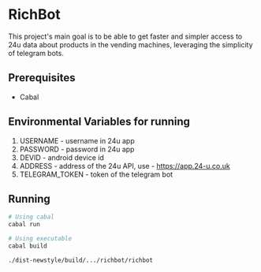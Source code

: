 # RichBot

This project's main goal is to be able to get faster and simpler access to 24u data about products in the vending machines, leveraging the simplicity of telegram bots.

## Prerequisites

* Cabal

## Environmental Variables for running

1) USERNAME - username in 24u app
2) PASSWORD - password in 24u app
3) DEVID - android device id
4) ADDRESS - address of the 24u API, use - https://app.24-u.co.uk
5) TELEGRAM_TOKEN - token of the telegram bot

## Running

```bash
# Using cabal
cabal run

# Using executable
cabal build

./dist-newstyle/build/.../richbot/richbot
```